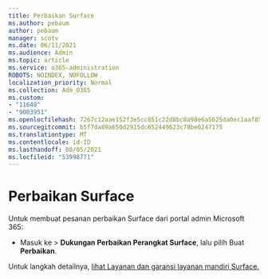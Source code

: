 ```yaml
---
title: Perbaikan Surface
ms.author: pebaum
author: pebaum
manager: scotv
ms.date: 06/11/2021
ms.audience: Admin
ms.topic: article
ms.service: o365-administration
ROBOTS: NOINDEX, NOFOLLOW
localization_priority: Normal
ms.collection: Adm_O365
ms.custom:
- "11648"
- "9003951"
ms.openlocfilehash: 7267c12aae152f3e5cc851c22d8bc8a98e6a5625da0ec1aaf85d2dc3f82f8144
ms.sourcegitcommit: b5f7da89a650d2915dc652449623c78be6247175
ms.translationtype: MT
ms.contentlocale: id-ID
ms.lasthandoff: 08/05/2021
ms.locfileid: "53998771"
---
```

# <a name="surface-repairs"></a>Perbaikan Surface

Untuk membuat pesanan perbaikan Surface dari portal admin Microsoft 365:

- Masuk ke  >  **Dukungan Perbaikan Perangkat Surface**, lalu pilih Buat **Perbaikan**. 

Untuk langkah detailnya, [lihat Layanan dan garansi layanan mandiri Surface.](/surface/self-serve-warranty-service)